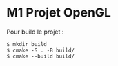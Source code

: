 # M1 Projet OpenGL

Pour build le projet :

    $ mkdir build
    $ cmake -S . -B build/
    $ cmake --build build/


